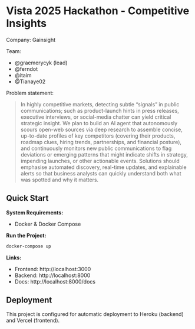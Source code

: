 # Vista 2025 Hackathon - Competitive Insights

Company: Gainsight

Team:

- @graemerycyk (lead)
- @ferndot
- @itaim
- @Tianaye02

Problem statement:

> In highly competitive markets, detecting subtle “signals” in public communications; such as product-launch hints in press releases, executive interviews, or social-media chatter can yield critical strategic insight. We plan to build an AI agent that autonomously scours open-web sources via deep research to assemble concise, up-to-date profiles of key competitors (covering their products, roadmap clues, hiring trends, partnerships, and financial posture), and continuously monitors new public communications to flag deviations or emerging patterns that might indicate shifts in strategy, impending launches, or other actionable events. Solutions should emphasise automated discovery, real-time updates, and explainable alerts so that business analysts can quickly understand both what was spotted and why it matters.

## Quick Start

**System Requirements:**

- Docker & Docker Compose

**Run the Project:**

```bash
docker-compose up
```

**Links:**

- Frontend: http://localhost:3000
- Backend: http://localhost:8000
- Docs: http://localhost:8000/docs

## Deployment

This project is configured for automatic deployment to Heroku (backend) and Vercel (frontend).

